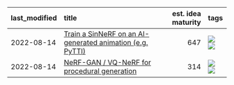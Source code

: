 |last_modified|title|est. idea maturity|tags
|:---|:---|---:|:---|
|2022-08-14|[Train a SinNeRF on an AI-generated animation (e.g. PyTTI)](train_a_SinNeRF_on_a_pytti_animation.md)|647|[![](https://img.shields.io/badge/tag-animation-9bf4b7)](tags/animation.md) [![](https://img.shields.io/badge/tag-nerf-6f4790)](tags/nerf.md)|
|2022-08-14|[NeRF-GAN / VQ-NeRF for procedural generation](nerf-gan.md)|314|[![](https://img.shields.io/badge/tag-animation-9bf4b7)](tags/animation.md) [![](https://img.shields.io/badge/tag-nerf-6f4790)](tags/nerf.md)|